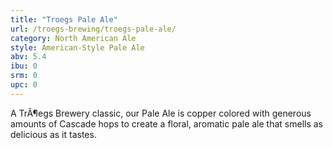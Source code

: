 ```yaml
---
title: "Troegs Pale Ale"
url: /troegs-brewing/troegs-pale-ale/
category: North American Ale
style: American-Style Pale Ale
abv: 5.4
ibu: 0
srm: 0
upc: 0
---
```

A TrÃ¶egs Brewery classic, our Pale Ale is copper colored with generous amounts of Cascade hops to create a floral, aromatic pale ale that smells as delicious as it tastes.
